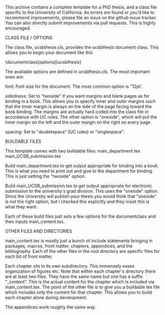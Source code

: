 This archive contains a complete template for a PhD thesis, and a class file specific to the University of California.
As errors are found or you'd like to recommend improvements, please file an issue on the github issue tracker.
You can also directly submit improvements via pull requests.
This is highly encouraged.

CLASS FILE / OPTIONS

The class file, ucsbthesis.cls, provides the ucsbthesis document class. This allows you to begin your document like this

\documentclass[options]{ucsbthesis}

The available options are defined in ucsbthesis.cls. The most important ones are:

font: Font size for the document. The most common option is "12pt'.

sidedness: Set to "twoside" if you want margins and blank pages as for binding in a book. This allows you to specify inner and outer margins such that the inner margin is always on the side of the page facing toward the book binding. The margins are actually hard coded into the class file in accordance with UC rules. The other option is "oneside", which will put the inner margin on the left and the outer margin on the right on every page.

spacing: Set to "doublespace" (UC rules) or "singlespace".


BUILDABLE FILES

This template comes with two buildable files:
    main_department.tex
    main_UCSB_submission.tex

Build main_department.tex to get output appropriate for binding into a book. This is what you need to print out and give to the department for binding. This is just setting the "twoside" option.

Build main_UCSB_submission.tex to get output appropriate for electronic submission to the university's grad division. This uses the "oneside" option. Since the University will publish your thesis you would think that "oneside" is _not_ the right option, but I checked this explicitly and they insist this is what they want.

Each of these build files just sets a few options for the documentclass and then inputs main_content.tex.


OTHER FILES AND DIRECTORIES

main_content.tex is mostly just a bunch of include statements bringing in packages, macros, front matter, chapters, appendices, and the bibliography. Each of the other files in the root directory are specific files for each bit of front matter.

Each chapter sits in its own subdirectory. This immensely eases organization of figures etc. Note that within each chapter's directory there are at least two files. They have the same name but one has a suffix "_content". This is the actual content for the chapter which is included via main_content.tex. The point of the other file is to give you a buildable tex file which includes only the content for that chapter. This allows you to build each chapter alone during development.

The appendices work roughly the same way.

